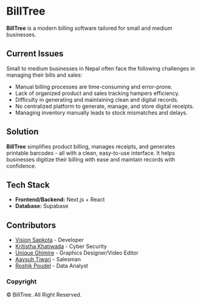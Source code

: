 # BillTree 
**BillTree** is a modern billing software tailored for small and medium businesses.

## Current Issues
Small to medium businesses in Nepal often face the following challenges in managing their bills and sales:

- Manual billing processes are time-consuming and error-prone.
- Lack of organized product and sales tracking hampers efficiency.
- Difficulty in generating and maintaining clean and digital records.
- No centralized platform to generate, manage, and store digital receipts.
- Managing inventory manually leads to stock mismatches and delays.

## Solution

**BillTree** simplifies product billing, manages receipts, and generates printable barcodes - all with a clean, easy-to-use interface. It helps businesses digitize their billing with ease and maintain records with confidence.

## Tech Stack

- **Frontend/Backend:** Next.js + React
- **Database:** Supabase

## Contributors

- [Vision Sapkota](https://www.instagram.com/vision_2082/) - Developer
- [Kritistha Khatiwada](https://www.instagram.com/anderliner_latrio/) - Cyber Security
- [Unique Ghimire](https://www.instagram.com/the_common._.1_/) - Graphics Designer/Video Editor
- [Aaysuh Tiwari](https://www.instagram.com/aayu._.sh._/) - Salesman
- [Roshik Poudel](https://www.instagram.com/murdoc_19/) - Data Analyst

### Copyright
© BillTree. All Right Reserved.